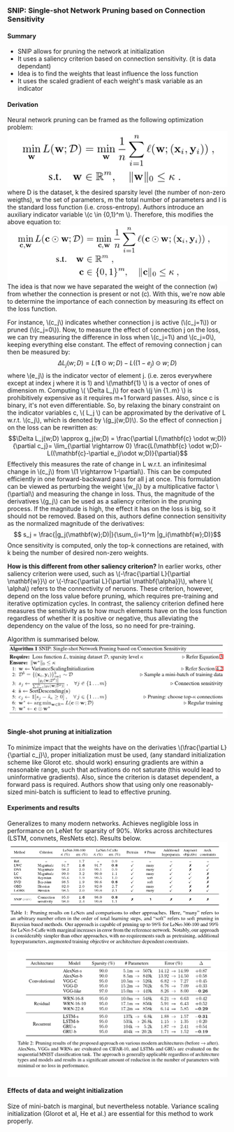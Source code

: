 ### SNIP: Single-shot Network Pruning based on Connection Sensitivity

#### Summary
- SNIP allows for pruning the network at initialization
- It uses a saliency criterion based on connection sensitivity. (it is data dependant)
- Idea is to find the weights that least influence the loss function
- It uses the scaled gradient of each weight's mask variable as an indicator

#### Derivation
Neural network pruning can be framed as the following optimization problem:
![](./figs/SNIP/loss_nn_pruning.png) 
where D is the dataset, k the desired sparsity level (the number of non-zero weigths), w the set of parameters, m the total number of parameters and l is the standard loss function (i.e. cross-entropy).
Authors introduce an auxiliary indicator variable \\(c 
\in \{0,1\}^m \\). Therefore,  this modifies the above equation to:
![](./figs/SNIP/nn_pruning_with_c.png) 
The idea is that now we have separated the weight of the connection (w) from whether the connection is present or not (c). With this, we're now able to determine the importance of each connection by measuring its effect on the loss function.

For instance, \\(c_j\\) indicates whether connection j is active (\\(c_j=1\\)) or pruned (\\(c_j=0\\)).  Now, to measure the effect of connection j on the loss, we can try measuring the difference in loss when \\(c_j=1\\) and \\(c_j=0\\), keeping everything else constant. The effect of removing connection j can then be measured by:
$$\Delta L_j(w;D) = L(\mathbf{1} \odot w;D) - L((1-e_j)\odot w;D)$$
where \\(e_j\\) is the indicator vector of element j. (i.e. zeros everywhere except at index j where it is 1) and \\(\mathbf{1} \\) is a vector of ones of dimension m.
Computing \\( \Delta L_j\\) for each \\(j \in {1..m} \\) is prohibitively expensive as it requires m+1 forward passes. Also, since c is binary, it's not even differentiable. So, by relaxing the binary constraint on the indicator variables c, \\( L_j  \\) can be approximated by the derivative of L w.r.t. \\(c_j\\), which is denoted by \\(g_j(w;D)\\). So the effect of connection j on the loss can be rewritten as:
$$\Delta L_j(w;D) \approx g_j(w;D) = \frac{\partial L(\mathbf{c} \odot w;D)}{\partial c_j}= \lim_{\partial \rightarrow 0} \frac{L(\mathbf{c} \odot w;D)-L((\mathbf{c}-\partial e_j)\odot w;D)}{\partial}$$
Effectively this measures the rate of change in L w.r.t. an infinitesimal change in \\(c_j\\) from \\(1 \rightarrow 1-\partial\\). This can be computed efficiently in one forward-backward pass for all j at once. This formulation can be viewed as perturbing the weight \\(w_j\\) by a multiplicative factor \\(\partial\\) and measuring the change in loss. 
Thus, the magnitude of the derivatives \\(g_j\\) can be used as a saliency criterion in the pruning process.
If the magnitude is high, the effect it has on the loss is big, so it should not be removed. Based on this, authors define connection sensitivity as the normalized magnitude of the derivatives:
$$ s_j = \frac{|g_j(\mathbf{w};D)|}{\sum_{i=1}^m |g_i(\mathbf{w};D)}$$
Once sensitivity is computed, only the top-k connections are retained, with k being the number of desired non-zero weights.

**How is this different from other saliency criterion?**
In earlier works, other saliency criterion were used, such as \\(-\frac{\partial L}{\partial \mathbf{w}}\\) or \\(-\frac{\partial L}{\partial \mathbf{\alpha}}\\), where \\( \alpha\\) refers to the connectivity of neruons. These criterion, however, depend on the loss value before pruning, which requires pre-training and iterative optimization cycles. In contrast, the saliency criterion defined here measures the sensitivity as to how much elements have on the loss function regardless of whether it is positive or negative, thus alleviating the dependency on the value of the loss, so no need for pre-training.

Algorithm is summarised below.
 ![](./figs/SNIP/SNIP.png) 
#### Single-shot pruning at initialization
To minimize impact that the weights have on the derivaties \\(\frac{\partial L}{\partial c_j}\\), proper initialization must be used, (any standard initialization scheme like Glorot etc. should work) ensuring gradients are within a reasonable range, such that activations do not saturate (this would lead to uninformative gradients).
Also, since the criterion is dataset dependent, a forward pass is required. Authors show that using only one reasonably-sized mini-batch is sufficient to lead to effective pruning.

#### Experiments and results
Generalizes to many modern networks. Achieves negligible loss in performance on LeNet for sparsity of 90%. Works across architectures (LSTM, convnets, ResNets etc). Results below.
![](./figs/SNIP/results_1.png) 
![](./figs/SNIP/results_2.png) 

#### Effects of data and weight initialization
Size of mini-batch is marginal, but nevertheless notable. Variance scaling initialization (Glorot et al, He et al.) are essential for this method to work properly.
